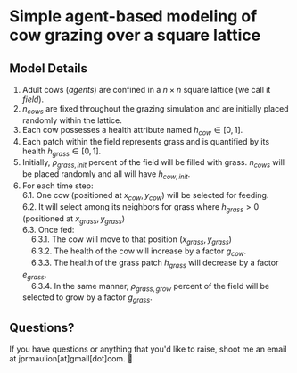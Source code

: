 # Simple agent-based modeling of cow grazing over a square lattice

## Model Details
1. Adult cows (_agents_) are confined in a $n \times n$ square lattice (we call it _field_).
2. $n_{cows}$ are fixed throughout the grazing simulation and are initially placed randomly within the lattice.
3. Each cow possesses a health attribute named $h_{cow} \in [0,1]$.
4. Each patch within the field represents grass and is quantified by its health $h_{grass} \in [0,1]$.
5. Initially, $\rho_{grass, init}$ percent of the field will be filled with grass. $n_{cows}$ will be placed randomly and all will have $h_{cow, init}$.
6. For each time step: <br>
    6.1. One cow (positioned at $x_{cow}, y_{cow}$) will be selected for feeding. <br>
    6.2. It will select among its neighbors for grass where $h_{grass} > 0$ (positioned at $x_{grass}, y_{grass}$) <br>
    6.3. Once fed: <br>
            &nbsp;&nbsp;&nbsp; 6.3.1. The cow will move to that position ($x_{grass}, y_{grass}$) <br>
            &nbsp;&nbsp;&nbsp; 6.3.2. The health of the cow will increase by a factor $g_{cow}$. <br>
            &nbsp;&nbsp;&nbsp; 6.3.3. The health of the grass patch $h_{grass}$ will decrease by a factor $e_{grass}$. <br>
            &nbsp;&nbsp;&nbsp; 6.3.4. In the same manner, $\rho_{grass, grow}$ percent of the field will be selected to grow by a factor $g_{grass}$.


## Questions?
If you have questions or anything that you'd like to raise, shoot me an email at jprmaulion[at]gmail[dot]com. 🐄

